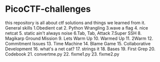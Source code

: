 # PicoCTF-challenges
this repository is all about ctf solutions and things we learned from it.
General skills
1.Obedient cat 
2. Python Wrangling
3.wave a flag
4. nice netcat
5. static ain't always noise
6.Tab, Tab, Attack
7.Super SSH
8. Magikarp Ground Mission
9. Lets Warm Up
10. Warmed Up
11. 2Warm
12. Commitment Issues
13. Time Machine
14. Blame Game
15. Collaborative Development
16. what's a net cat?
17. strings it
18. Bases
19. First Grep
20. Codebook
21. convertme.py
22. fixme1.py
23. fixme2.py

